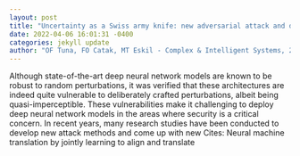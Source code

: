 ```yaml
--- 
layout: post 
title: "Uncertainty as a Swiss army knife: new adversarial attack and defense ideas based on epistemic uncertainty" 
date: 2022-04-06 16:01:31 -0400 
categories: jekyll update 
author: "OF Tuna, FO Catak, MT Eskil - Complex & Intelligent Systems, 2022" 
--- 
```

Although state-of-the-art deep neural network models are known to be robust to random perturbations, it was verified that these architectures are indeed quite vulnerable to deliberately crafted perturbations, albeit being quasi-imperceptible. These vulnerabilities make it challenging to deploy deep neural network models in the areas where security is a critical concern. In recent years, many research studies have been conducted to develop new attack methods and come up with new Cites: Neural machine translation by jointly learning to align and translate